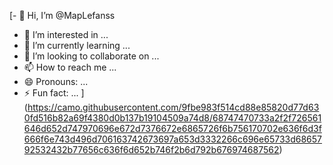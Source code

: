 [- 👋 Hi, I’m @MapLefanss
- 👀 I’m interested in ...
- 🌱 I’m currently learning ...
- 💞️ I’m looking to collaborate on ...
- 📫 How to reach me ...
- 😄 Pronouns: ...
- ⚡ Fun fact: ...
](https://camo.githubusercontent.com/9fbe983f514cd88e85820d77d630fd516b82a69f4380d0b137b19104509a74d8/68747470733a2f2f726561646d652d747970696e672d7376672e6865726f6b756170702e636f6d3f666f6e743d496d706163742673697a653d3332266c696e65733d6865792532432b77656c636f6d652b746f2b6d792b676974687562)
<!---
MapLefanss/MapLefanss is a ✨ special ✨ repository because its `README.md` (this file) appears on your GitHub profile.
You can click the Preview link to take a look at your changes.
--->

